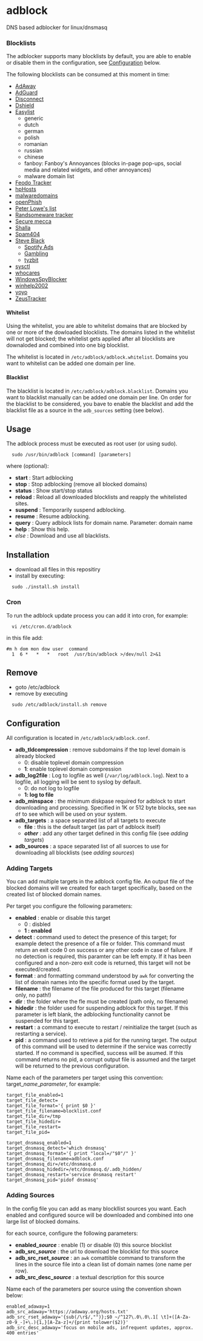 # adblock
DNS based adblocker for linux/dnsmasq

### Blocklists
The adblocker supports many blocklists by default, you are able to enable or disable them in the configuration, see [Configuration](#configuration) below.

The following blocklists can be consumed at this moment in time:
* [AdAway](https://adaway.org/)
* [AdGuard](https://github.com/AdguardTeam/AdguardDNS)
* [Disconnect](https://s3.amazonaws.com/lists.disconnect.me/simple_malvertising.txt)
* [Dshield](https://secure.dshield.org/suspicious_domains.html)
* [Easylist](https://easylist.to/)
  * generic
  * dutch
  * german
  * polish
  * romanian
  * russian
  * chinese
  * fanboy: Fanboy's Annoyances (blocks in-page pop-ups, social media and related widgets, and other annoyances)
  * malware domain list
* [Feodo Tracker](https://feodotracker.abuse.ch/)
* [hpHosts](https://hosts-file.net/)
* [malwaredomains](https://mirror.cedia.org.ec/malwaredomains)
* [openPhish](https://openphish.com)
* [Peter Lowe's list](http://pgl.yoyo.org/adservers/)
* [Randsomeware tracker](https://ransomwaretracker.abuse.ch/)
* [Secure mecca](http://securemecca.com/)
* [Shalla](http://www.shallalist.de)
* [Spam404](https://github.com/Dawsey21/Lists)
* [Steve Black](https://github.com/StevenBlack/hosts)
  * [Spotify Ads](https://github.com/StevenBlack/hosts/tree/master/data/SpotifyAds)
  * [Gambling](https://github.com/StevenBlack/hosts/tree/master/extensions/gambling)
  * [tyzbit](https://github.com/StevenBlack/hosts/tree/master/data/tyzbit)
* [sysctl](http://sysctl.org/cameleon/)
* [whocares](http://someonewhocares.org/hosts)
* [WindowsSpyBlocker](https://github.com/crazy-max/WindowsSpyBlocker/tree/master/data/hosts/win10)
* [winhelp2002](http://winhelp2002.mvps.org/)
* [yoyo](https://pgl.yoyo.org/adservers/)
* [ZeusTracker](https://zeustracker.abuse.ch)


#### Whitelist
Using the whitelist, you are able to whitelist domains that are blocked by one or more of the dowloaded blocklists. The domains listed in the whitelist will not get blocked; the whitelist gets applied after all blocklists are downaloded and combined into one big blocklist.

The whitelist is located in `/etc/adblock/adblock.whitelist`. Domains you want to whitelist can be added one domain per line.

#### Blacklist
The blacklist is located in `/etc/adblock/adblock.blacklist`. Domains you want to blacklist manually can be added one domain per line.
On order for the blacklist to be considered, you bave to enable the blacklist and add the blacklist file as a source in the `adb_sources`  setting (see below).


## Usage
The adblock process must be executed as root user (or using sudo).

`  sudo /usr/bin/adblock [command] [parameters]`

where <command> (optional):
* **start** : Start adblocking
* **stop** : Stop adblocking (remove all blocked domains)
* **status** : Show start/stop status
* **reload** : Reload all downloaded blocklists and reapply the whitelisted sites.
* **suspend** : Temporarily suspend adblocking.
* **resume** : Resume adblocking.
* **query** : Query adblock lists for domain name. Parameter: domain name
* **help** : Show this help.
* _else_ : Download and use all blacklists.

## Installation
* download all files in this repositiry
* install by executing:

`  sudo ./install.sh install`

### Cron
To run the adblock update process you can add it into cron, for example:

`  vi /etc/cron.d/adblock`

in this file add:

```
#m h dom mon dow user  command
  1  6 *   *   *   root  /usr/bin/adblock >/dev/null 2>&1
 ```

## Remove
* goto /etc/adblock
* remove by executing

`  sudo /etc/adblock/install.sh remove`

## Configuration
All configuration is located in `/etc/adblock/adblock.conf`.

* **adb_tldcompression** : remove subdomains if the top level domain is already blocked
  * 0: disable toplevel domain compression
  * **1**: enable toplevel domain compression
* **adb_log2file** : Log to logfile as well (`/var/log/adblock.log`). Next to a logfile, all logging will be sent to syslog by default.
  * 0: do not log to logfile
  * **1: log to file**
* **adb_minspace** : the minimum diskpase required for adblock to start downloading and processing. Specified in 1K or 512 byte blocks, see `man df` to see which will be used on your system.
* **adb_targets** : a space separated list of all targets to execute
  * **file** : this is the default target (as part of adblock itself)
  * **_other_** : add any other target defined in this config file (see _adding targets_)
* **adb_sources** : a space separated list of all suorces to use for downloading all blocklists (see _adding sources_)

### Adding Targets
You can add multiple targets in the adblock config file. An output file of the blocked domains will we created for each target specifically, based on the created list of blocked domain names.

Per target you configure the following parameters:
* **enabled** : enable or disable this target
  * 0 : disbled
  * **1 : enabled**
* **detect** : command used to detect the presence of this target; for example detect the presence of a file or folder. This command must return an exit code 0 on success or any other code in case of failure. If no detection is required, this paramter can be left empty. If it has been configured and a non-zero exit code is returned, this target will not be executed/created.
* **format** : and formatting command understood by `awk` for converting the list of domain names into the specific format used by the target.
* **filename** : the filename of the file produced for this target (filename only, no path!)
* **dir** : the folder where the fle must be created (path only, no filename)
* **hidedir** : the folder used for suspending adblock for this target. If this parameter is left blank, the adblocking functionality cannot be suspended for this target.
* **restart** : a command to execute to restart / reinitialize the target (such as restarting a service).
* **pid** : a command used to retrieve a pid for the running target. The output of this command will be used to determine if the service was correctly started. If no command is specified, success will be asumed. If this command returns no pid, a corrupt output file is assumed and the target will be returned to the previous configuration.

Name each of the parameters per target using this convention: target\__name_\__parameter_, for example:
```
target_file_enabled=1
target_file_detect=
target_file_format='{ print $0 }'
target_file_filename=blocklist.conf
target_file_dir=/tmp
target_file_hidedir=
target_file_restart=
target_file_pid=

target_dnsmasq_enabled=1
target_dnsmasq_detect='which dnsmasq'
target_dnsmasq_format='{ print "local=/"$0"/" }'
target_dnsmasq_filename=adblock.conf
target_dnsmasq_dir=/etc/dnsmasq.d
target_dnsmasq_hidedir=/etc/dnsmasq.d/.adb_hidden/
target_dnsmasq_restart='service dnsmasq restart'
target_dnsmasq_pid='pidof dnsmasq'
```

### Adding Sources
In the config file you can add as many blockllist sources you want.
Each enabled and configured source will be downloaded and combined into one large list of blocked domains.

for each source, configure the following parameters:
* **enabled\__source_** : enable (1) or disable (0) this source blocklist
* **adb\_src\__source_** : the url to download the blocklist for this source
* **adb\_src\_rset\__source_** : an `awk`  comattible command to transform the lines in the source file into a clean list of domain names (one name per row).
* **adb\_src\_desc\__source_** : a textual description for this source


Name each of the parameters per source using the convention shown below:
```
enabled_adaway=1
adb_src_adaway='https://adaway.org/hosts.txt'
adb_src_rset_adaway='{sub(/\r$/,"")};$0 ~/^127\.0\.0\.1[ \t]+([A-Za-z0-9_-]+\.){1,}[A-Za-z]+/{print tolower($2)}'
adb_src_desc_adaway='focus on mobile ads, infrequent updates, approx. 400 entries'

```
